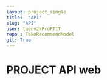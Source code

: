 ```yaml
---
layout: project_single
title:  "API"
slug: "API"
user: tuenv2kProPTIT
repo : TekoRecommendModel
git: True
---
```


# PROJECT API web